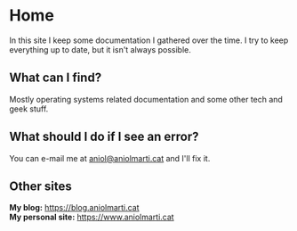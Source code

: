 # Home
In this site I keep some documentation I gathered over the time. I try to keep everything up to date, but it isn't always possible.

## What can I find?
Mostly operating systems related documentation and some other tech and geek stuff.

## What should I do if I see an error?
You can e-mail me at <aniol@aniolmarti.cat> and I'll fix it.

## Other sites
**My blog:** <https://blog.aniolmarti.cat>  
**My personal site:** <https://www.aniolmarti.cat>
